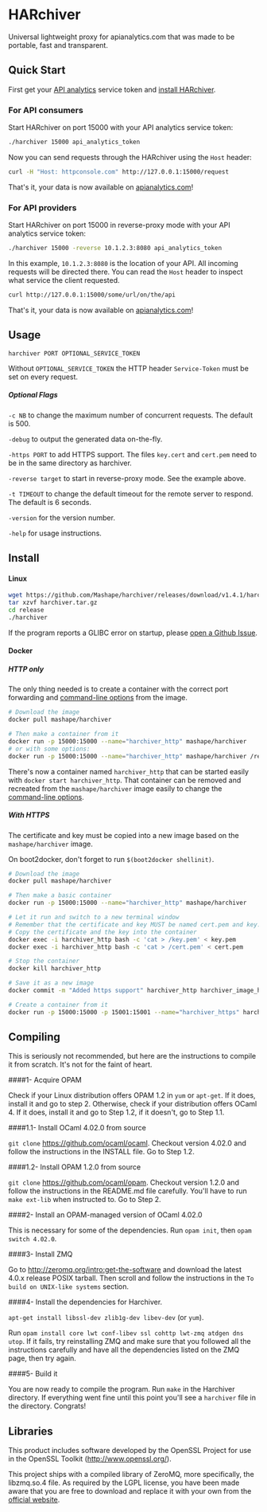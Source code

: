 HARchiver
===================

Universal lightweight proxy for apianalytics.com that was made to be portable, fast and transparent.

## Quick Start

First get your [API analytics](http://www.apianalytics.com) service token and [install HARchiver](#install).

### For API consumers

Start HARchiver on port 15000 with your API analytics service token:

```bash
./harchiver 15000 api_analytics_token
```

Now you can send requests through the HARchiver using the `Host` header:

```bash
curl -H "Host: httpconsole.com" http://127.0.0.1:15000/request
```

That's it, your data is now available on [apianalytics.com](http://www.apianalytics.com)!

### For API providers

Start HARchiver on port 15000 in reverse-proxy mode with your API analytics service token:

```bash
./harchiver 15000 -reverse 10.1.2.3:8080 api_analytics_token
```

In this example, `10.1.2.3:8080` is the location of your API. All incoming requests will be directed there. You can read the `Host` header to inspect what service the client requested.

```bash
curl http://127.0.0.1:15000/some/url/on/the/api
```

That's it, your data is now available on [apianalytics.com](http://www.apianalytics.com)!

## Usage

`harchiver PORT OPTIONAL_SERVICE_TOKEN`

Without `OPTIONAL_SERVICE_TOKEN` the HTTP header `Service-Token` must be set on every request.

##### Optional Flags

`-c NB` to change the maximum number of concurrent requests. The default is 500.

`-debug` to output the generated data on-the-fly.

`-https PORT` to add HTTPS support. The files `key.cert` and `cert.pem` need to be in the same directory as harchiver.

`-reverse target` to start in reverse-proxy mode. See the example above.

`-t TIMEOUT` to change the default timeout for the remote server to respond. The default is 6 seconds.

`-version` for the version number.

`-help` for usage instructions.

## Install

#### Linux

```bash
wget https://github.com/Mashape/harchiver/releases/download/v1.4.1/harchiver.tar.gz
tar xzvf harchiver.tar.gz
cd release
./harchiver
```

If the program reports a GLIBC error on startup, please [open a Github Issue](https://github.com/APIAnalytics/HARchiver/issues).

#### Docker

##### HTTP only

The only thing needed is to create a container with the correct port forwarding and [command-line options](#usage) from the image.

```bash
# Download the image
docker pull mashape/harchiver

# Then make a container from it
docker run -p 15000:15000 --name="harchiver_http" mashape/harchiver
# or with some options:
docker run -p 15000:15000 --name="harchiver_http" mashape/harchiver /release/harchiver 15000 OPTIONAL_SERVICE_TOKEN
```

There's now a container named `harchiver_http` that can be started easily with `docker start harchiver_http`. That container can be removed and recreated from the `mashape/harchiver` image easily to change the [command-line options](#usage).

##### With HTTPS

The certificate and key must be copied into a new image based on the `mashape/harchiver` image.

On boot2docker, don't forget to run `$(boot2docker shellinit)`.

```bash
# Download the image
docker pull mashape/harchiver

# Then make a basic container
docker run -p 15000:15000 --name="harchiver_http" mashape/harchiver

# Let it run and switch to a new terminal window
# Remember that the certificate and key MUST be named cert.pem and key.pem
# Copy the certificate and the key into the container
docker exec -i harchiver_http bash -c 'cat > /key.pem' < key.pem
docker exec -i harchiver_http bash -c 'cat > /cert.pem' < cert.pem

# Stop the container
docker kill harchiver_http

# Save it as a new image
docker commit -m "Added https support" harchiver_http harchiver_image_https

# Create a container from it
docker run -p 15000:15000 -p 15001:15001 --name="harchiver_https" harchiver_image_https /release/harchiver 15000 -https 15001 OPTIONAL_SERVICE_TOKEN
```

## Compiling

This is seriously not recommended, but here are the instructions to compile it from scratch. It's not for the faint of heart.

####1- Acquire OPAM

Check if your Linux distribution offers OPAM 1.2 in `yum` or `apt-get`. If it does, install it and go to step 2. Otherwise, check if your distribution offers OCaml 4. If it does, install it and go to Step 1.2, if it doesn't, go to Step 1.1.

####1.1- Install OCaml 4.02.0 from source

`git clone` https://github.com/ocaml/ocaml. Checkout version 4.02.0 and follow the instructions in the INSTALL file. Go to Step 1.2.

####1.2- Install OPAM 1.2.0 from source

`git clone` https://github.com/ocaml/opam. Checkout version 1.2.0 and follow the instructions in the README.md file carefully. You'll have to run `make ext-lib` when instructed to. Go to Step 2.

####2- Install an OPAM-managed version of OCaml 4.02.0

This is necessary for some of the dependencies. Run `opam init`, then `opam switch 4.02.0`.

####3- Install ZMQ

Go to http://zeromq.org/intro:get-the-software and download the latest 4.0.x release POSIX tarball. Then scroll and follow the instructions in the `To build on UNIX-like systems` section.

####4- Install the dependencies for Harchiver.

`apt-get install libssl-dev zlib1g-dev libev-dev` (or `yum`).

Run `opam install core lwt conf-libev ssl cohttp lwt-zmq atdgen dns utop`. If it fails, try reinstalling ZMQ and make sure that you followed all the instructions carefully and have all the dependencies listed on the ZMQ page, then try again.

####5- Build it

You are now ready to compile the program. Run `make` in the Harchiver directory. If everything went fine until this point you'll see a `harchiver` file in the directory. Congrats!

## Libraries

This product includes software developed by the OpenSSL Project for use in the OpenSSL Toolkit (http://www.openssl.org/).

This project ships with a compiled library of ZeroMQ, more specifically, the libzmq.so.4 file. As required by the LGPL license, you have been made aware that you are free to download and replace it with your own from the [official website](http://zeromq.org/intro:get-the-software).
